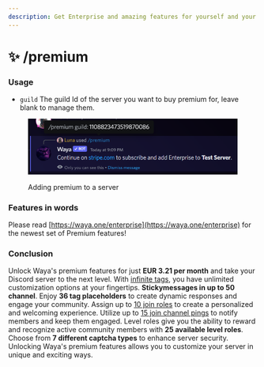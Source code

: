 ```yaml
---
description: Get Enterprise and amazing features for yourself and your Guilds!
---
```


# ✨ /premium

### Usage

* `guild` The guild Id of the server you want to buy premium for, leave blank to manage them.

<figure><img src="../.gitbook/assets/image (16).png" alt=""><figcaption><p>Adding premium to a server</p></figcaption></figure>

### Features in words

Please read [https://waya.one/enterprise](https://waya.one/enterprise) for the newest set of Premium features!

### Conclusion

Unlock Waya's premium features for just **EUR 3.21 per month** and take your Discord server to the next level. With [infinite tags](../utilities/tags.md), you have unlimited customization options at your fingertips. **Stickymessages in up to 50 channel**. Enjoy **36 tag placeholders** to create dynamic responses and engage your community. Assign up to [10 join roles](../greetings/welcomer/#join-roles) to create a personalized and welcoming experience. Utilize up to [15 join channel pings](../greetings/welcomer/#join-pings) to notify members and keep them engaged. Level roles give you the ability to reward and recognize active community members with **25 available level roles**. Choose from **7 different captcha types** to enhance server security. Unlocking Waya's premium features allows you to customize your server in unique and exciting ways.
